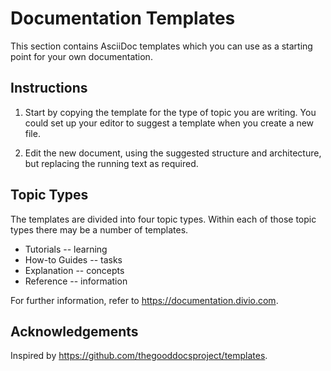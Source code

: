 # Documentation Templates

This section contains AsciiDoc templates which you can use as a starting point for your own documentation.

## Instructions

1. Start by copying the template for the type of topic you are writing.
   You could set up your editor to suggest a template when you create a new file.

2. Edit the new document, using the suggested structure and architecture, but replacing the running text as required.

## Topic Types

The templates are divided into four topic types.
Within each of those topic types there may be a number of templates.

* Tutorials -- learning
* How-to Guides -- tasks
* Explanation -- concepts
* Reference -- information

For further information, refer to https://documentation.divio.com.

## Acknowledgements

Inspired by https://github.com/thegooddocsproject/templates.